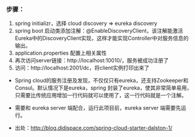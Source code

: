 ### 步骤：
1. spring initializr，选择 cloud discovery => eureka discovery
1. spring boot 启动类添加注解：@EnableDiscoveryClient，该注解能激活Eureka中的DiscoveryClient实现，这样才能实现Controller中对服务信息的输出。
1. application.properties 配置上相关属性
1. 再次访问server链接：http://localhost:10010/，服务被成功注册了
1. 访问：http://localhost:2001/dc，将client实例打印出来了

* Spring cloud的服务注册及发现，不仅仅只有eureka，还支持Zookeeper和Consul。默认情况下是eureka，spring 封装了eureka，使其非常简单易用，只需要比传统应用增加一行代码就可以使用了，这一行代码就是一个注解。

* 需要和 eureka server 端配合，运行此项目前，eureka server 端需要先运行。  

* 出处：http://blog.didispace.com/spring-cloud-starter-dalston-1/